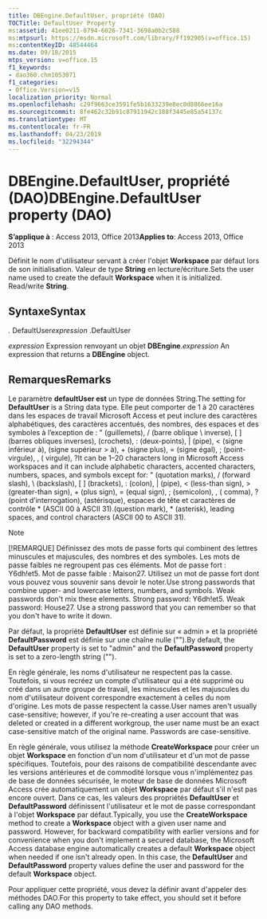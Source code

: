```yaml
---
title: DBEngine.DefaultUser, propriété (DAO)
TOCTitle: DefaultUser Property
ms:assetid: 41ee0211-0794-6026-7341-3698a0b2c588
ms:mtpsurl: https://msdn.microsoft.com/library/Ff192905(v=office.15)
ms:contentKeyID: 48544464
ms.date: 09/18/2015
mtps_version: v=office.15
f1_keywords:
- dao360.chm1053071
f1_categories:
- Office.Version=v15
localization_priority: Normal
ms.openlocfilehash: c29f9663ce3591fe5b1633239e8ec0d8866ee16a
ms.sourcegitcommit: 8fe462c32b91c87911942c188f3445e85a54137c
ms.translationtype: MT
ms.contentlocale: fr-FR
ms.lasthandoff: 04/23/2019
ms.locfileid: "32294344"
---
```

# <a name="dbenginedefaultuser-property-dao"></a><span data-ttu-id="3d5a4-102">DBEngine.DefaultUser, propriété (DAO)</span><span class="sxs-lookup"><span data-stu-id="3d5a4-102">DBEngine.DefaultUser property (DAO)</span></span>


<span data-ttu-id="3d5a4-103">**S’applique à** : Access 2013, Office 2013</span><span class="sxs-lookup"><span data-stu-id="3d5a4-103">**Applies to**: Access 2013, Office 2013</span></span>

<span data-ttu-id="3d5a4-p101">Définit le nom d'utilisateur servant à créer l'objet **Workspace** par défaut lors de son initialisation. Valeur de type **String** en lecture/écriture.</span><span class="sxs-lookup"><span data-stu-id="3d5a4-p101">Sets the user name used to create the default **Workspace** when it is initialized. Read/write **String**.</span></span>

## <a name="syntax"></a><span data-ttu-id="3d5a4-106">Syntaxe</span><span class="sxs-lookup"><span data-stu-id="3d5a4-106">Syntax</span></span>

<span data-ttu-id="3d5a4-107">*.* DefaultUser</span><span class="sxs-lookup"><span data-stu-id="3d5a4-107">*expression* .DefaultUser</span></span>

<span data-ttu-id="3d5a4-108">*expression* Expression renvoyant un objet **DBEngine**.</span><span class="sxs-lookup"><span data-stu-id="3d5a4-108">*expression* An expression that returns a **DBEngine** object.</span></span>

## <a name="remarks"></a><span data-ttu-id="3d5a4-109">Remarques</span><span class="sxs-lookup"><span data-stu-id="3d5a4-109">Remarks</span></span>

<span data-ttu-id="3d5a4-110">Le paramètre **defaultUser est** un type de données String.</span><span class="sxs-lookup"><span data-stu-id="3d5a4-110">The setting for **DefaultUser** is a String data type.</span></span> <span data-ttu-id="3d5a4-111">Elle peut comporter de 1 à 20 caractères dans les espaces de travail Microsoft Access et peut inclure des caractères alphabétiques, des caractères accentués, des nombres, des espaces et des symboles à l’exception de : " (guillemets), / (barre oblique \\ inverse), \[ \] (barres obliques inverses), (crochets), : (deux-points), | (pipe), \< (signe inférieur à), (signe supérieur \> à), + (signe plus), = (signe égal), ; (point-virgule), , ( virgule), ?</span><span class="sxs-lookup"><span data-stu-id="3d5a4-111">It can be 1–20 characters long in Microsoft Access workspaces and it can include alphabetic characters, accented characters, numbers, spaces, and symbols except for: " (quotation marks), / (forward slash), \\ (backslash), \[ \] (brackets), : (colon), | (pipe), \< (less-than sign), \> (greater-than sign), + (plus sign), = (equal sign), ; (semicolon), , ( comma), ?</span></span> <span data-ttu-id="3d5a4-112">(point d’interrogation), (astérisque), espaces de tête et caractères de contrôle \* (ASCII 00 à ASCII 31).</span><span class="sxs-lookup"><span data-stu-id="3d5a4-112">(question mark), \* (asterisk), leading spaces, and control characters (ASCII 00 to ASCII 31).</span></span>


> [!NOTE]
> <span data-ttu-id="3d5a4-p103">[!REMARQUE] Définissez des mots de passe forts qui combinent des lettres minuscules et majuscules, des nombres et des symboles. Les mots de passe faibles ne regroupent pas ces éléments. Mot de passe fort : Y6dh!et5. Mot de passe faible : Maison27. Utilisez un mot de passe fort dont vous pouvez vous souvenir sans devoir le noter.</span><span class="sxs-lookup"><span data-stu-id="3d5a4-p103">Use strong passwords that combine upper- and lowercase letters, numbers, and symbols. Weak passwords don't mix these elements. Strong password: Y6dh!et5. Weak password: House27. Use a strong password that you can remember so that you don't have to write it down.</span></span>

<span data-ttu-id="3d5a4-118">Par défaut, la propriété **DefaultUser** est définie sur « admin » et la propriété **DefaultPassword** est définie sur une chaîne nulle ("").</span><span class="sxs-lookup"><span data-stu-id="3d5a4-118">By default, the **DefaultUser** property is set to "admin" and the **DefaultPassword** property is set to a zero-length string ("").</span></span>

<span data-ttu-id="3d5a4-p104">En règle générale, les noms d'utilisateur ne respectent pas la casse. Toutefois, si vous recréez un compte d'utilisateur qui a été supprimé ou créé dans un autre groupe de travail, les minuscules et les majuscules du nom d'utilisateur doivent correspondre exactement à celles du nom d'origine. Les mots de passe respectent la casse.</span><span class="sxs-lookup"><span data-stu-id="3d5a4-p104">User names aren't usually case-sensitive; however, if you're re-creating a user account that was deleted or created in a different workgroup, the user name must be an exact case-sensitive match of the original name. Passwords are case-sensitive.</span></span>

<span data-ttu-id="3d5a4-p105">En règle générale, vous utilisez la méthode **CreateWorkspace** pour créer un objet **Workspace** en fonction d'un nom d'utilisateur et d'un mot de passe spécifiques. Toutefois, pour des raisons de compatibilité descendante avec les versions antérieures et de commodité lorsque vous n'implémentez pas de base de données sécurisée, le moteur de base de données Microsoft Access crée automatiquement un objet **Workspace** par défaut s'il n'est pas encore ouvert. Dans ce cas, les valeurs des propriétés **DefaultUser** et **DefaultPassword** définissent l'utilisateur et le mot de passe correspondant à l'objet **Workspace** par défaut.</span><span class="sxs-lookup"><span data-stu-id="3d5a4-p105">Typically, you use the **CreateWorkspace** method to create a **Workspace** object with a given user name and password. However, for backward compatibility with earlier versions and for convenience when you don't implement a secured database, the Microsoft Access database engine automatically creates a default **Workspace** object when needed if one isn't already open. In this case, the **DefaultUser** and **DefaultPassword** property values define the user and password for the default **Workspace** object.</span></span>

<span data-ttu-id="3d5a4-124">Pour appliquer cette propriété, vous devez la définir avant d'appeler des méthodes DAO.</span><span class="sxs-lookup"><span data-stu-id="3d5a4-124">For this property to take effect, you should set it before calling any DAO methods.</span></span>

